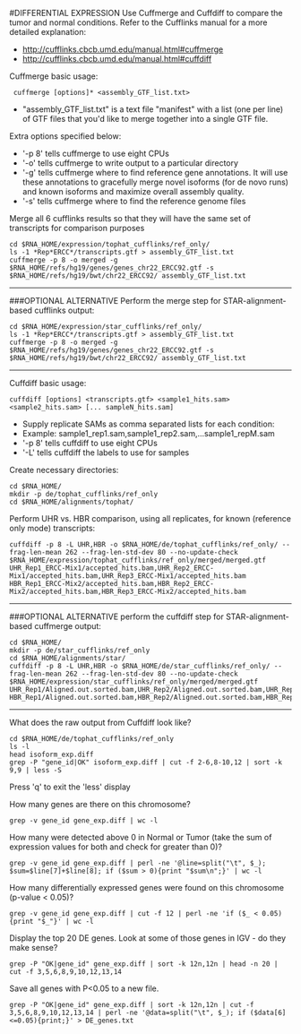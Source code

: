 #DIFFERENTIAL EXPRESSION
Use Cuffmerge and Cuffdiff to compare the tumor and normal conditions. Refer to the Cufflinks manual for a more detailed explanation:
* http://cufflinks.cbcb.umd.edu/manual.html#cuffmerge
* http://cufflinks.cbcb.umd.edu/manual.html#cuffdiff
	
Cuffmerge basic usage:
```
 cuffmerge [options]* <assembly_GTF_list.txt>
```

* "assembly_GTF_list.txt" is a text file "manifest" with a list (one per line) of GTF files that you'd like to merge together into a single GTF file. 

Extra options specified below:

* '-p 8' tells cuffmerge to use eight CPUs
* '-o' tells cuffmerge to write output to a particular directory
* '-g' tells cuffmerge where to find reference gene annotations. It will use these annotations to gracefully merge novel isoforms (for de novo runs) and known isoforms and maximize overall assembly quality.
* '-s' tells cuffmerge where to find the reference genome files
	
Merge all 6 cufflinks results so that they will have the same set of transcripts for comparison purposes

	cd $RNA_HOME/expression/tophat_cufflinks/ref_only/
	ls -1 *Rep*ERCC*/transcripts.gtf > assembly_GTF_list.txt
	cuffmerge -p 8 -o merged -g $RNA_HOME/refs/hg19/genes/genes_chr22_ERCC92.gtf -s $RNA_HOME/refs/hg19/bwt/chr22_ERCC92/ assembly_GTF_list.txt

---	
###OPTIONAL ALTERNATIVE
Perform the merge step for STAR-alignment-based cufflinks output:

	cd $RNA_HOME/expression/star_cufflinks/ref_only/
	ls -1 *Rep*ERCC*/transcripts.gtf > assembly_GTF_list.txt
	cuffmerge -p 8 -o merged -g $RNA_HOME/refs/hg19/genes/genes_chr22_ERCC92.gtf -s $RNA_HOME/refs/hg19/bwt/chr22_ERCC92/ assembly_GTF_list.txt
---	
	
Cuffdiff basic usage:
```
cuffdiff [options] <transcripts.gtf> <sample1_hits.sam> <sample2_hits.sam> [... sampleN_hits.sam]
```

* Supply replicate SAMs as comma separated lists for each condition:
 * Example: sample1_rep1.sam,sample1_rep2.sam,...sample1_repM.sam
* '-p 8' tells cuffdiff to use eight CPUs
* '-L' tells cuffdiff the labels to use for samples

Create necessary directories:
	
	cd $RNA_HOME/
	mkdir -p de/tophat_cufflinks/ref_only
	cd $RNA_HOME/alignments/tophat/
	
Perform UHR vs. HBR comparison, using all replicates, for known (reference only mode) transcripts:

	cuffdiff -p 8 -L UHR,HBR -o $RNA_HOME/de/tophat_cufflinks/ref_only/ --frag-len-mean 262 --frag-len-std-dev 80 --no-update-check $RNA_HOME/expression/tophat_cufflinks/ref_only/merged/merged.gtf UHR_Rep1_ERCC-Mix1/accepted_hits.bam,UHR_Rep2_ERCC-Mix1/accepted_hits.bam,UHR_Rep3_ERCC-Mix1/accepted_hits.bam HBR_Rep1_ERCC-Mix2/accepted_hits.bam,HBR_Rep2_ERCC-Mix2/accepted_hits.bam,HBR_Rep3_ERCC-Mix2/accepted_hits.bam

---	
###OPTIONAL ALTERNATIVE
perform the cuffdiff step for STAR-alignment-based cuffmerge output:

	cd $RNA_HOME/
	mkdir -p de/star_cufflinks/ref_only
	cd $RNA_HOME/alignments/star/
	cuffdiff -p 8 -L UHR,HBR -o $RNA_HOME/de/star_cufflinks/ref_only/ --frag-len-mean 262 --frag-len-std-dev 80 --no-update-check $RNA_HOME/expression/star_cufflinks/ref_only/merged/merged.gtf UHR_Rep1/Aligned.out.sorted.bam,UHR_Rep2/Aligned.out.sorted.bam,UHR_Rep3/Aligned.out.sorted.bam HBR_Rep1/Aligned.out.sorted.bam,HBR_Rep2/Aligned.out.sorted.bam,HBR_Rep3/Aligned.out.sorted.bam
---
	
What does the raw output from Cuffdiff look like?

	cd $RNA_HOME/de/tophat_cufflinks/ref_only
	ls -l
	head isoform_exp.diff
	grep -P "gene_id|OK" isoform_exp.diff | cut -f 2-6,8-10,12 | sort -k 9,9 | less -S

Press 'q' to exit the 'less' display
	
How many genes are there on this chromosome?

	grep -v gene_id gene_exp.diff | wc -l
	
How many were detected above 0 in Normal or Tumor (take the sum of expression values for both and check for greater than 0)?

	grep -v gene_id gene_exp.diff | perl -ne '@line=split("\t", $_); $sum=$line[7]+$line[8]; if ($sum > 0){print "$sum\n";}' | wc -l
	
How many differentially expressed genes were found on this chromosome (p-value < 0.05)?

	grep -v gene_id gene_exp.diff | cut -f 12 | perl -ne 'if ($_ < 0.05){print "$_"}' | wc -l
	
Display the top 20 DE genes. Look at some of those genes in IGV - do they make sense?

	grep -P "OK|gene_id" gene_exp.diff | sort -k 12n,12n | head -n 20 | cut -f 3,5,6,8,9,10,12,13,14
	
Save all genes with P<0.05 to a new file.

	grep -P "OK|gene_id" gene_exp.diff | sort -k 12n,12n | cut -f 3,5,6,8,9,10,12,13,14 | perl -ne '@data=split("\t", $_); if ($data[6]<=0.05){print;}' > DE_genes.txt
        